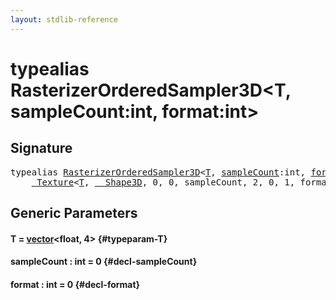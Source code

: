 ```yaml
---
layout: stdlib-reference
---
```


# typealias RasterizerOrderedSampler3D\<T, sampleCount:int, format:int\>

## Signature

<pre>
<span class='code_keyword'>typealias</span> <a href="/stdlib-reference/types/RasterizerOrderedSampler3D" class="code_type">RasterizerOrderedSampler3D</a>&lt;<a href="/stdlib-reference/types/RasterizerOrderedSampler3D#typeparam-T" class="code_type">T</a>, <a href="/stdlib-reference/types/RasterizerOrderedSampler3D#decl-sampleCount" class="code_var">sampleCount</a>:int, <a href="/stdlib-reference/types/RasterizerOrderedSampler3D#decl-format" class="code_var">format</a>:int&gt; = 
    <a href="/stdlib-reference/types/Texture/index" class="code_type">_Texture</a>&lt;<a href="/stdlib-reference/types/Texture/index#typeparam-T" class="code_type">T</a>, <a href="/stdlib-reference/types/Shape3D/index" class="code_type">__Shape3D</a>, 0, 0, sampleCount, 2, 0, 1, format&gt;;
</pre>

## Generic Parameters

#### T  = [vector](/stdlib-reference/types/vector/index)\<float, 4\> {#typeparam-T}
#### sampleCount  : int = 0 {#decl-sampleCount}
#### format  : int = 0 {#decl-format}

